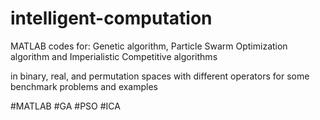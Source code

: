 # intelligent-computation

MATLAB codes for:
Genetic algorithm, Particle Swarm Optimization algorithm and Imperialistic Competitive algorithms

in binary, real, and permutation spaces 
with different operators 
for some benchmark problems and examples

#MATLAB
#GA #PSO #ICA

